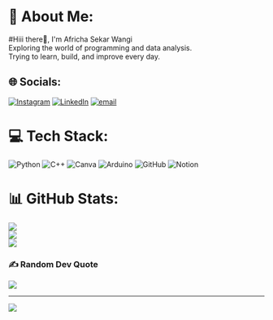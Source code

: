 # 💫 About Me:
#Hiii there👋, I'm Africha Sekar Wangi<br>Exploring the world of programming and data analysis. <br>Trying to learn, build, and improve every day.<br>


## 🌐 Socials:
[![Instagram](https://img.shields.io/badge/Instagram-%23E4405F.svg?logo=Instagram&logoColor=white)](https://instagram.com/rchaasky) [![LinkedIn](https://img.shields.io/badge/LinkedIn-%230077B5.svg?logo=linkedin&logoColor=white)](https://linkedin.com/in/AfrichaSekarWangi) [![email](https://img.shields.io/badge/Email-D14836?logo=gmail&logoColor=white)](mailto:africhasekar@gmail.com) 

# 💻 Tech Stack:
![Python](https://img.shields.io/badge/python-3670A0?style=for-the-badge&logo=python&logoColor=ffdd54) ![C++](https://img.shields.io/badge/c++-%2300599C.svg?style=for-the-badge&logo=c%2B%2B&logoColor=white) ![Canva](https://img.shields.io/badge/Canva-%2300C4CC.svg?style=for-the-badge&logo=Canva&logoColor=white) ![Arduino](https://img.shields.io/badge/-Arduino-00979D?style=for-the-badge&logo=Arduino&logoColor=white) ![GitHub](https://img.shields.io/badge/github-%23121011.svg?style=for-the-badge&logo=github&logoColor=white) ![Notion](https://img.shields.io/badge/Notion-%23000000.svg?style=for-the-badge&logo=notion&logoColor=white)
# 📊 GitHub Stats:
![](https://github-readme-stats.vercel.app/api?username=rchaasky&theme=dark&hide_border=false&include_all_commits=false&count_private=false)<br/>
![](https://nirzak-streak-stats.vercel.app/?user=rchaasky&theme=dark&hide_border=false)<br/>
![](https://github-readme-stats.vercel.app/api/top-langs/?username=rchaasky&theme=dark&hide_border=false&include_all_commits=false&count_private=false&layout=compact)

### ✍️ Random Dev Quote
![](https://quotes-github-readme.vercel.app/api?type=horizontal&theme=radical)

---
[![](https://visitcount.itsvg.in/api?id=rchaasky&icon=0&color=0)](https://visitcount.itsvg.in)

<!-- Proudly created with GPRM ( https://gprm.itsvg.in ) -->

